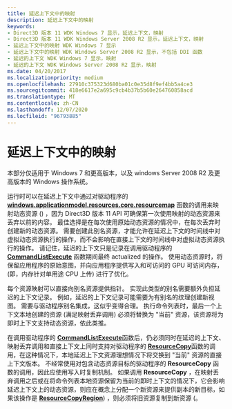 ```yaml
---
title: 延迟上下文中的映射
description: 延迟上下文中的映射
keywords:
- Direct3D 版本 11 WDK Windows 7 显示，延迟上下文，映射
- Direct3D 版本 11 WDK Windows Server 2008 R2 显示，延迟上下文，映射
- 延迟上下文中的映射 WDK Windows 7 显示
- 延迟上下文中的映射 WDK Windows Server 2008 R2 显示，不包括 DDI 函数
- 延迟的上下文 WDK Windows 7 显示，映射
- 延迟的上下文 WDK Windows Server 2008 R2 显示，映射
ms.date: 04/20/2017
ms.localizationpriority: medium
ms.openlocfilehash: 27910c375323d680ba01c0e35d8f9ef4bb5a4ce3
ms.sourcegitcommit: 418e6617e2a695c9cb4b37b5b60e264760858acd
ms.translationtype: MT
ms.contentlocale: zh-CN
ms.lasthandoff: 12/07/2020
ms.locfileid: "96793885"
---
```

# <a name="mapping-on-deferred-contexts"></a>延迟上下文中的映射


本部分仅适用于 Windows 7 和更高版本，以及 windows Server 2008 R2 及更高版本的 Windows 操作系统。

运行时可以在延迟上下文中通过对驱动程序的 [**windows.applicationmodel.resources.core.resourcemap**](/windows-hardware/drivers/ddi/d3d10umddi/nc-d3d10umddi-pfnd3d10ddi_resourcemap) 函数的调用来映射动态资源 () ，因为 Direct3D 版本 11 API 可确保第一次使用映射的动态资源来丢弃以前的内容。 最佳选择是在每次使用原始动态资源的情况中，在每次丢弃时创建新的动态资源。 需要创建此别名资源，才能允许在延迟上下文的时间线中对虚拟动态资源执行的操作，而不会影响在直接上下文的时间线中对虚拟动态资源执行的操作。 请记住，延迟的上下文只是记录在调用驱动程序的 [**CommandListExecute**](/windows-hardware/drivers/ddi/d3d10umddi/nc-d3d10umddi-pfnd3d11ddi_commandlistexecute) 函数期间最终 actualized 的操作。 使用动态资源时，将保留应用程序的原始意图，并向应用程序提供写入和可访问的 GPU 可访问内存， (即，内存针对单用途 CPU 上传) 进行了优化。

每个资源映射可以直接向别名资源提供指针。 实现此类型的别名需要额外负担延迟的上下文记录。 例如，延迟的上下文记录可能需要为有别名的纹理创建新视图。 需要与驱动程序别名集成，这似乎变得合理。 执行命令列表时，最后一个上下文本地创建的资源 (满足映射丢弃调用) 必须将替换为 "当前" 资源，该资源将为即时上下文支持动态资源，依此类推。

在调用驱动程序的 [**CommandListExecute**](/windows-hardware/drivers/ddi/d3d10umddi/nc-d3d10umddi-pfnd3d11ddi_commandlistexecute)函数后，仍必须同时在延迟的上下文、映射丢弃调用和直接上下文上同时支持对驱动程序的 [**ResourceCopy**](/windows-hardware/drivers/ddi/d3d10umddi/nc-d3d10umddi-pfnd3d10ddi_resourcecopy)函数的调用，在这种情况下，本地延迟上下文资源理想情况下将交换到 "当前" 资源的直接上下文版本。 不经常使用对包含动态资源目标的驱动程序的 **ResourceCopy** 函数的调用，因此应使用写入时复制机制。 如果调用 **ResourceCopy** ，在映射丢弃调用之后或在将命令列表本地资源保留为当前的即时上下文的情况下，它会影响延迟上下文上的动态资源，则应在概念上分配一个新资源来提供副本的新目标，如果该操作是 [**ResourceCopyRegion**](/windows-hardware/drivers/ddi/d3d10umddi/nc-d3d10umddi-pfnd3d10ddi_resourcecopyregion)) ，则必须将旧资源复制到新资源 (。

 

